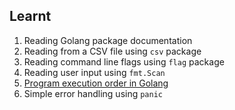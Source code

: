 ## Learnt

1. Reading Golang package documentation
2. Reading from a CSV file using `csv` package 
3. Reading command line flags using `flag` package
4. Reading user input using `fmt.Scan`
5. [Program execution order in Golang](https://stackoverflow.com/a/49831018/7640300)
6. Simple error handling using `panic`
